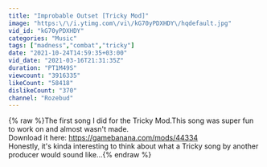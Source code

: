 ```yaml
---
title: "Improbable Outset [Tricky Mod]"
image: "https:\/\/i.ytimg.com\/vi\/kG70yPDXHDY\/hqdefault.jpg"
vid_id: "kG70yPDXHDY"
categories: "Music"
tags: ["madness","combat","tricky"]
date: "2021-10-24T14:59:35+03:00"
vid_date: "2021-03-16T21:31:35Z"
duration: "PT1M49S"
viewcount: "3916335"
likeCount: "58418"
dislikeCount: "370"
channel: "Rozebud"
---
```

{% raw %}The first song I did for the Tricky Mod.This song was super fun to work on and almost wasn't made.  <br />Download it here: <a rel="nofollow" target="blank" href="https://gamebanana.com/mods/44334">https://gamebanana.com/mods/44334</a><br />Honestly, it's kinda interesting to think about what a Tricky song by another producer would sound like...{% endraw %}
